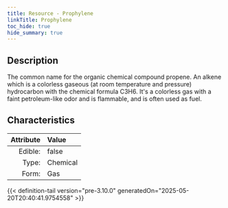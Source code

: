 ```yaml
---
title: Resource - Prophylene
linkTitle: Prophylene
toc_hide: true
hide_summary: true
---
```

<!-- This is generated by the MarsSim HelpGenertor, do not edit. -->

## Description
&#10;&#9;&#9;The common name for the organic chemical compound propene. An alkene which is a &#10;&#9;&#9;colorless gaseous (at room temperature and pressure) hydrocarbon with the chemical&#10;&#9;&#9;formula C3H6. It&#39;s a colorless gas with a faint petroleum-like odor and is &#10;&#9;&#9;flammable, and is often used as fuel.&#10;&#9;&#9;

## Characteristics

| Attribute      | Value |
|--------:|:------|
|Edible:|false|
|Type:|Chemical|
|Form:|Gas|
 



    


{{< definition-tail version="pre-3.10.0" generatedOn="2025-05-20T20:40:41.9754558" >}}


